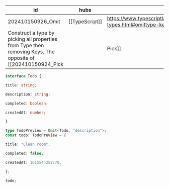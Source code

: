 
| id                | hubs           | source                                                                        |
| ----------------- | -------------- | ----------------------------------------------------------------------------- |
| 202410150926_Omit | [[TypeScript]] | https://www.typescriptlang.org/docs/handbook/utility-types.html#omittype-keys |
Construct a type by picking all properties from Type then removing Keys. The opposite of [[202410150924_Pick||Pick]]
```ts
interface Todo {

title: string;

description: string;

completed: boolean;

createdAt: number;

}

type TodoPreview = Omit<Todo, "description">;
const todo: TodoPreview = {

title: "Clean room",

completed: false,

createdAt: 1615544252770,

};

todo;
```